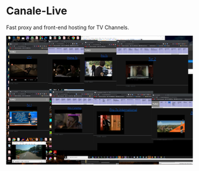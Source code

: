 # Canale-Live

Fast proxy and front-end hosting for TV Channels.

![screenshot](https://github.com/danmincu/Canale-Live/blob/aa510fdebac65cb0bffff8c756bf536861d97671/Canale-Live/screenshot.png)

